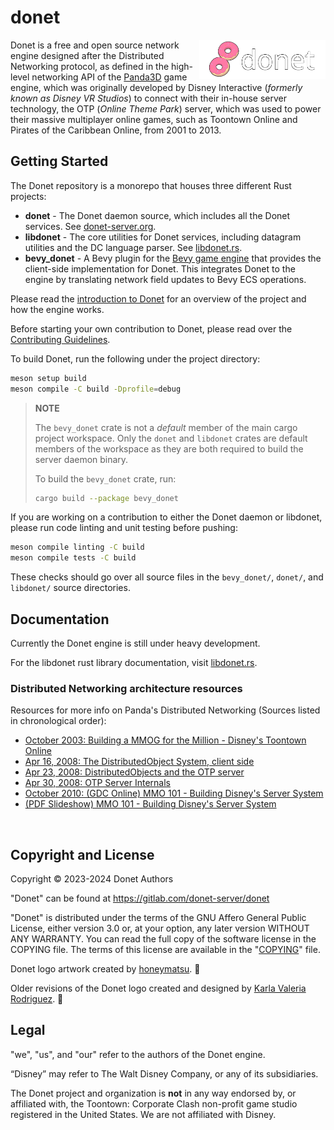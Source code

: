 # donet

<img src="logo/donet_banner.png" alt="Donet logo artwork by honeymatsu." align="right" width="40%"/>

Donet is a free and open source network engine designed after the Distributed Networking protocol, 
as defined in the high-level networking API of the [Panda3D](https://panda3d.org) game engine,
which was originally developed by Disney Interactive (*formerly known as Disney VR Studios*) to connect 
with their in-house server technology, the OTP (*Online Theme Park*) server, which was used to power 
their massive multiplayer online games, such as Toontown Online and Pirates of the Caribbean Online, 
from 2001 to 2013.

## Getting Started
The Donet repository is a monorepo that houses three different Rust projects:
- **donet** - The Donet daemon source, which includes all the Donet services. See [donet-server.org](https://www.donet-server.org).
- **libdonet** - The core utilities for Donet services, including datagram utilities and the DC language parser. See [libdonet.rs](https://libdonet.rs).
- **bevy_donet** - A Bevy plugin for the [Bevy game engine](https://bevyengine.org) that provides the client-side implementation for Donet.
This integrates Donet to the engine by translating network field updates to Bevy ECS operations.

Please read the [introduction to Donet](./docs/01-Introduction.md) for an overview of the project 
and how the engine works.

Before starting your own contribution to Donet, please read over the [Contributing Guidelines](./CONTRIBUTING.md).

To build Donet, run the following under the project directory:
```sh
meson setup build
meson compile -C build -Dprofile=debug
```

> **NOTE**
>
> The `bevy_donet` crate is not a *default* member of the main cargo project workspace.
> Only the `donet` and `libdonet` crates are default members of the workspace as they
> are both required to build the server daemon binary.
>
> To build the `bevy_donet` crate, run:
> ```sh
> cargo build --package bevy_donet
> ```


If you are working on a contribution to either the Donet daemon or libdonet, please run code linting and unit testing before pushing:
```sh
meson compile linting -C build
meson compile tests -C build
```
These checks should go over all source files in the `bevy_donet/`, `donet/`, and `libdonet/` source directories.

## Documentation
Currently the Donet engine is still under heavy development.

For the libdonet rust library documentation, visit [libdonet.rs](https://libdonet.rs).

### Distributed Networking architecture resources

Resources for more info on Panda's Distributed Networking (Sources listed in chronological order):

- [October 2003: Building a MMOG for the Million - Disney's Toontown Online](https://dl.acm.org/doi/10.1145/950566.950589)
- [Apr 16, 2008: The DistributedObject System, client side](https://www.youtube.com/watch?v=JsgCFVpXQtQ)
- [Apr 23, 2008: DistributedObjects and the OTP server](https://www.youtube.com/watch?v=r_ZP9SInPcs)
- [Apr 30, 2008: OTP Server Internals](https://www.youtube.com/watch?v=SzybRdxjYoA)
- [October 2010: (GDC Online) MMO 101 - Building Disney's Server System](https://www.gdcvault.com/play/1013776/MMO-101-Building-Disney-s)
- [(PDF Slideshow) MMO 101 - Building Disney's Server System](https://ubm-twvideo01.s3.amazonaws.com/o1/vault/gdconline10/slides/11516-MMO_101_Building_Disneys_Sever.pdf)

<br>

## Copyright and License

Copyright © 2023-2024 Donet Authors

"Donet" can be found at https://gitlab.com/donet-server/donet

"Donet" is distributed under the terms of the GNU Affero General Public
License, either version 3.0 or, at your option, any later
version WITHOUT ANY WARRANTY. You can read the full copy of
the software license in the COPYING file. The terms of this license are
available in the "[COPYING](./COPYING)" file.

Donet logo artwork created by [honeymatsu](https://honeymatsu.carrd.co/). 🍩

Older revisions of the Donet logo created and designed by [Karla Valeria Rodriguez](https://github.com/karla-valeria). 🍩

## Legal

"we", "us", and "our" refer to the authors of the Donet engine.

“Disney” may refer to The Walt Disney Company, or any of its subsidiaries.

The Donet project and organization is **not** in any way endorsed by, or affiliated with, the Toontown: Corporate Clash non-profit game studio registered in the United States. We are not affiliated with Disney.
